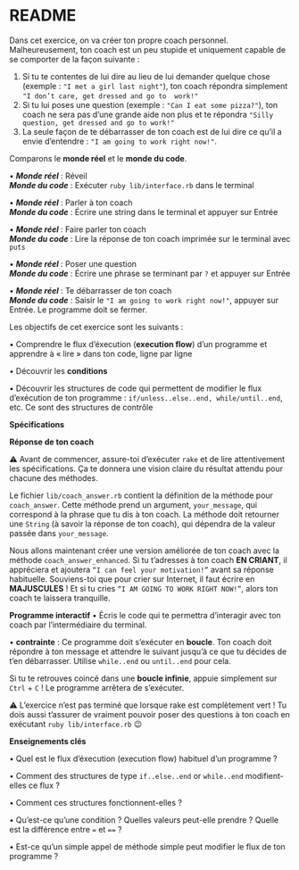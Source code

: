# README

Dans cet exercice, on va créer ton propre coach personnel.
Malheureusement, ton coach est un peu stupide et uniquement capable de se comporter de la façon suivante :

  1. Si tu te contentes de lui dire au lieu de lui demander quelque chose (exemple : `"I met a girl last night"`), ton coach répondra simplement `"I don’t care, get dressed and go to 
     work!"`
  2. Si tu lui poses une question (exemple : `"Can I eat some pizza?"`), ton coach ne sera pas d’une grande aide non plus et te répondra `"Silly question, get dressed and go to work!"`
  3. La seule façon de te débarrasser de ton coach est de lui dire ce qu’il a envie d’entendre : `"I am going to work right now!"`.

Comparons le **monde réel** et le **monde du code**.

  • ***Monde réel*** : Réveil   
***Monde du code*** : Exécuter `ruby lib/interface.rb` dans le terminal
                                                     
  • ***Monde réel*** : Parler à ton coach    
***Monde du code*** : Écrire une string dans le terminal et appuyer sur Entrée

  • ***Monde réel*** : Faire parler ton coach	   
***Monde du code*** : Lire la réponse de ton coach imprimée sur le terminal avec `puts`

  • ***Monde réel*** : Poser une question	   
***Monde du code*** : Écrire une phrase se terminant par `?` et appuyer sur Entrée

  • ***Monde réel*** : Te débarrasser de ton coach     
***Monde du code*** : Saisir le `"I am going to work right now!"`, appuyer sur Entrée. Le programme doit se fermer.

Les objectifs de cet exercice sont les suivants :

  • Comprendre le flux d’éxecution (**execution flow**) d’un programme et apprendre à « lire » dans ton code, ligne par ligne

  • Découvrir les **conditions**

  • Découvrir les structures de code qui permettent de modifier le flux d’exécution de ton programme : `if/unless..else..end, while/until..end`, etc. Ce sont des structures de contrôle


**Spécifications**

**Réponse de ton coach**

⚠️ Avant de commencer, assure-toi d’exécuter `rake` et de lire attentivement les spécifications. Ça te donnera une vision claire du résultat attendu pour chacune des méthodes.

Le fichier `lib/coach_answer.rb` contient la définition de la méthode pour `coach_answer`. Cette méthode prend un argument, `your_message`, qui correspond à la phrase que tu dis à ton coach. La méthode doit retourner une `String` (à savoir la réponse de ton coach), qui dépendra de la valeur passée dans `your_message`.

Nous allons maintenant créer une version améliorée de ton coach avec la méthode `coach_answer_enhanced`. Si tu t’adresses à ton coach **EN CRIANT**, il appréciera et ajoutera `“I can feel your motivation!”` avant sa réponse habituelle. Souviens-toi que pour crier sur Internet, il faut écrire en **MAJUSCULES** ! Et si tu cries `“I AM GOING TO WORK RIGHT NOW!”`, alors ton coach te laissera tranquille.

**Programme interactif**
  • Écris le code qui te permettra d’interagir avec ton coach par l’intermédiaire du terminal.
  
  • **contrainte** : Ce programme doit s’exécuter en **boucle**. Ton coach doit répondre à ton message et attendre le suivant jusqu’à ce que tu décides de t’en débarrasser. Utilise `while..end` ou `until..end` pour cela.

Si tu te retrouves coincé dans une **boucle infinie**, appuie simplement sur `Ctrl` + `C` ! Le programme arrêtera de s’exécuter.

⚠️ L’exercice n’est pas terminé que lorsque rake est complètement vert ! Tu dois aussi t’assurer de vraiment pouvoir poser des questions à ton coach en exécutant `ruby lib/interface.rb` 😉

**Enseignements clés**
  
  • Quel est le flux d’éxecution (execution flow) habituel d’un programme ?
  
  • Comment des structures de type `if..else..end` or `while..end` modifient-elles ce flux ?
  
  • Comment ces structures fonctionnent-elles ?
  
  • Qu’est-ce qu’une condition ? Quelles valeurs peut-elle prendre ? Quelle est la différence entre `=` et `==` ?
  
  • Est-ce qu’un simple appel de méthode simple peut modifier le flux de ton programme ?
